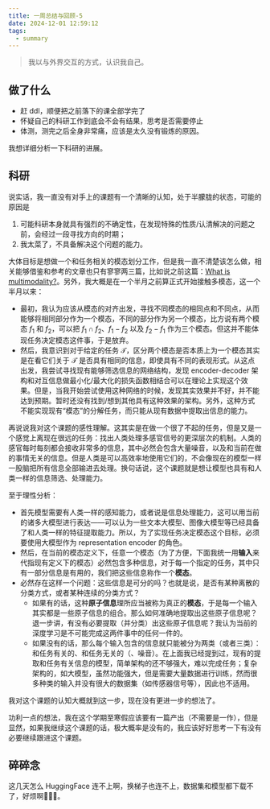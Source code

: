 ```yaml
---
title: 一周总结与回顾-5
date: 2024-12-01 12:59:12
tags:
  - summary
---
```


> 我以与外界交互的方式，认识我自己。

## 做了什么

- 赶 ddl，顺便把之前落下的课全部学完了
- 怀疑自己的科研工作到底会不会有结果，思考是否需要停止
- 体测，测完之后全身非常痛，应该是太久没有锻炼的原因。

我想详细分析一下科研的进展。

## 科研

说实话，我一直没有对手上的课题有一个清晰的认知，处于半朦胧的状态，可能的原因是

1. 可能科研本身就具有强烈的不确定性，在发现特殊的性质/认清解决的问题之前，会经过一段寻找方向的时期；
2. 我太菜了，不具备解决这个问题的能力。

大体目标是想做一个和任务相关的模态划分工作，但是我一直不清楚该怎么做，相关能够借鉴和参考的文章也只有寥寥两三篇，比如说之前这篇：[What is multimodality?](https://kinnariyamamatanha.github.io/blogs/2024/11/29/%E8%AE%BA%E6%96%87%E3%80%8AWhat-is-multimodality-%E3%80%8B/)。另外，我大概是在一个半月之前算正式开始接触多模态，这一个半月以来：

- 最初，我认为应该从模态的对齐出发，寻找不同模态的相同点和不同点，从而能够将相同部分作为一个模态，不同的部分作为另一个模态，比方说有两个模态 $f_1$ 和 $f_2$，可以把 $f_1 \cap f_2$、$f_1 - f_2$ 以及 $f_2 - f_1$ 作为三个模态。但这并不能体现任务决定模态这件事，于是放弃。
- 然后，我意识到对于给定的任务 $\mathcal{T}$，区分两个模态是否本质上为一个模态其实是在看它们关于 $\mathcal{T}$ 是否具有相同的信息，即使具有不同的表现形式。从这点出发，我尝试寻找现有能够筛选信息的网络结构，发现 encoder-decoder 架构和对互信息做最小化/最大化的损失函数相结合可以在理论上实现这个效果。但是，当我开始尝试使用这种网络的时候，发现其实效果并不好，并不能达到预期。暂时还没有找到/想到其他具有这种效果的架构。另外，这种方式不能实现现有“模态”的分解任务，而只能从现有数据中提取出信息的能力。

再说说我对这个课题的感性理解。这其实是在做一个很了不起的任务，但是又是一个感觉上离现在很远的任务：找出人类处理多感官信号的更深层次的机制。人类的感官每时每刻都会接收非常多的信息，其中必然会包含大量噪音，以及和当前在做的事情无关的信息。但是人类是可以高效率地使用它们的，不会像现在的模型一样一股脑把所有信息全部输进去处理。换句话说，这个课题就是想让模型也具有和人类一样的信息筛选、处理能力。

至于理性分析：

- 首先模型需要有人类一样的感知能力，或者说是信息处理能力，这可以用当前的诸多大模型进行表达——可以认为一些文本大模型、图像大模型等已经具备了和人类一样的特征提取能力。所以，为了实现任务决定模态这个目标，必须要使用大模型作为 representation encoder 的角色。
- 然后，在当前的模态定义下，任意一个模态（为了方便，下面我统一用**输入**来代指现有定义下的模态）必然包含多种信息，对于每一个指定的任务，其中只有一部分信息是有用的，我们把这些信息称作一个**模态**。
- 必然存在这样一个问题：这些信息是可分的吗？也就是说，是否有某种离散的分类方式，或者某种连续的分类方式？
    - 如果有的话，这种**原子信息**理所应当被称为真正的**模态**，于是每一个输入其实都是一些原子信息的组合。那么如何准确地提取出这些原子信息呢？退一步讲，有没有必要提取（并分类）出这些原子信息呢？我认为当前的深度学习是不可能完成这两件事中的任何一件的。
    - 如果没有的话，那么每个输入包含的信息就只能被分为两类（或者三类）：和任务有关的、和任务无关的（、噪音）。在上面我已经提到过，现有的提取和任务有关信息的模型，简单架构的还不够强大，难以完成任务；复杂架构的，如大模型，虽然功能强大，但是需要大量数据进行训练，然而很多种类的输入并没有很大的数据集（如传感器信号等），因此也不适用。

我对这个课题的认知大概就到这一步，现在没有更进一步的想法了。

功利一点的想法，我在这个学期至寒假应该要有一篇产出（不需要是一作），但是显然，如果我继续这个课题的话，极大概率是没有的，我应该好好思考一下有没有必要继续跟进这个课题。

## 碎碎念

这几天怎么 HuggingFace 连不上啊，换梯子也连不上，数据集和模型都下载不了，好烦啊🤬🤬🤬。

